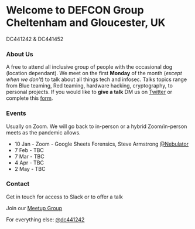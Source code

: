 # Welcome to DEFCON Group Cheltenham and Gloucester, UK
DC441242 & DC441452

### About Us
A free to attend all inclusive group of people with the occasional dog (location dependant). We meet on the first **Monday** of the month (*except when we don't*) to talk about all things tech and infosec. Talks topics range from Blue teaming, Red teaming, hardware hacking, cryptography, to personal projects. If you would like to **give a talk** DM us on [Twitter](https://twitter.com/dc441242) or complete this [form](https://forms.gle/EaoRV8RJnvN7o9sP8).


### Events

Usually on Zoom. We will go back to in-person or a hybrid Zoom/in-person meets as the pandemic allows. 

- 10 Jan - Zoom - Google Sheets Forensics, Steve Armstrong [@Nebulator](https://twitter.com/nebulator)
- 7 Feb - TBC
- 7 Mar - TBC
- 4 Apr - TBC
- 2 May -  TBC



### Contact

Get in touch for access to Slack or to offer a talk

Join our [Meetup Group](https://www.meetup.com/DEFCON441242/)

For everything else: [@dc441242](https://twitter.com/dc441242)
